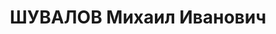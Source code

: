 ---
title: ШУВАЛОВ Михаил Иванович
description: "Род. в 1916, Тульская губ., русский, из крестьян., обр.: начальное.\
  \ Стрелочник на разъезде Каштан КЖД. \n  Арестован 24.02.1937. Обв. по ст. 58-9,\
  \ 58-11 УК РСФСР. 18.09.1938 – Дело прекращено за смертью. (Умер 28.05.1938 в тюремной\
  \ больнице.). \n  Реабилитирован УКГБ при СМ СССР по Красноярскому краю 18.09.1958"
---